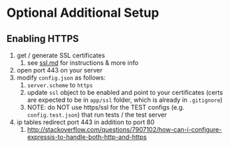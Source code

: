 # Optional Additional Setup

## Enabling HTTPS

1. get / generate SSL certificates
	1. see [ssl.md](ssl.md) for instructions & more info
2. open port 443 on your server
3. modify `config.json` as follows:
	1. `server.scheme` to `https`
	2. update `ssl` object to be enabled and point to your certificates (certs are expected to be in `app/ssl` folder, which is already in `.gitignore`)
	3. NOTE: do NOT use https/ssl for the TEST configs (e.g. `config.test.json`) that run tests / the test server
4. ip tables redirect port 443 in addition to port 80
	1. http://stackoverflow.com/questions/7907102/how-can-i-configure-expressjs-to-handle-both-http-and-https
